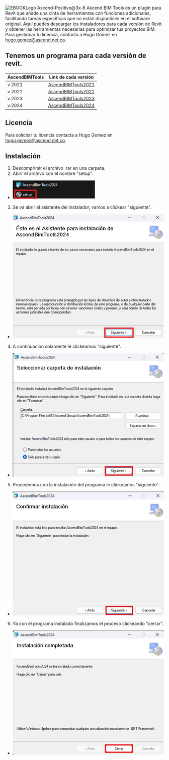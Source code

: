 ![EBOOKLogo Ascend-Positivo@3x-8](https://github.com/Forsa-Ascend/AscendBIMToolsVersions/assets/170473047/e6c10407-9bef-4fee-b595-0639aac13679)
Ascend BIM Tools es un plugin para Revit que añade una cinta de herramientas con funciones adicionales, facilitando tareas específicas que no están disponibles en el software original. Aquí puedes descargar los instaladores para cada versión de Revit y obtener las herramientas necesarias para optimizar tus proyectos BIM. Para gestionar tu licencia, contacta a Hugo Gómez en hugo.gomez@ascend.net.co.

## Tenemos un programa para cada versión de revit.

| AscendBIMTools | Link de cada versión |
| - | -- |
| v.2021 | [AscendBIMTools2021](https://github.com/Forsa-Ascend/AscendBIMToolsVersions/releases/tag/v.2021) |
| v.2022 | [AscendBIMTools2022](https://github.com/Forsa-Ascend/AscendBIMToolsVersions/releases/tag/v.2022) |
| v.2023 | [AscendBIMTools2023](https://github.com/Forsa-Ascend/AscendBIMToolsVersions/releases/tag/v.2023) |
| v.2024 | [AscendBIMTools2024](https://github.com/Forsa-Ascend/AscendBIMToolsVersions/releases/tag/v.2024) |

## Licencia
Para solicitar tu licencia contacta a Hugo Gomez en hugo.gomez@ascend.net.co.

## Instalación
1. Descomprimir el archivo .rar en una carpeta.
2. Abrir el archivo con el nombre "setup".
- ![img1](Assets/tutorial1.png)
3. Se va abrir el asistente del instalador, vamos a clickear "siguiente".
- ![img2](Assets/tutorial2.png)
4. A continuacion solamente le clickeamos "siguiente".
- ![img3](Assets/tutorial3.png)
5. Procedemos con la instalación del programa le clickeamos "siguiente".
- ![img4](Assets/tutorial4.png)
6. Ya con el programa instalado finalizamos el proceso clickeando "cerrar".
- ![img4](Assets/tutorial5.png)
